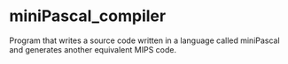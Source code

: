 # miniPascal_compiler
Program that writes a source code written in a language called miniPascal and generates another equivalent MIPS code.

